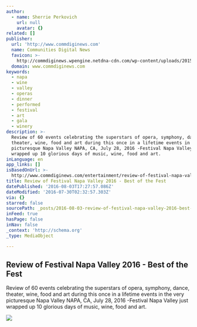 ```yaml
---
author:
  - name: Sherrie Perkovich
    url: null
    avatar: {}
related: []
publisher:
  url: 'http://www.commdiginews.com'
  name: Communities Digital News
  favicon: >-
    http://commdiginews.wpengine.netdna-cdn.com/wp-content/uploads/2015/12/CDN_Small_URL_Logo-Favicon.png
  domain: www.commdiginews.com
keywords:
  - napa
  - wine
  - valley
  - operas
  - dinner
  - performed
  - festival
  - art
  - gala
  - winery
description: >-
  Review of 60 events celebrating the superstars of opera, symphony, dance,
  theater, wine, food and art during this once in a lifetime events in the very
  picturesque Napa Valley NAPA, CA, July 28, 2016 -Festival Napa Valley just
  wrapped up 10 glorious days of music, wine, food and art.
inLanguage: en
app_links: []
isBasedOnUrl: >-
  http://www.commdiginews.com/entertainment/review-of-festival-napa-valley-2016-best-of-the-fest-68592/
title: Review of Festival Napa Valley 2016 - Best of the Fest
datePublished: '2016-08-03T17:27:57.086Z'
dateModified: '2016-07-30T02:32:57.303Z'
via: {}
starred: false
sourcePath: _posts/2016-08-03-review-of-festival-napa-valley-2016-best-of-the-fest.md
inFeed: true
hasPage: false
inNav: false
_context: 'http://schema.org'
_type: MediaObject

---
```

<article style=""><h1>Review of Festival Napa Valley 2016 - Best of the Fest</h1><p>Review of 60 events celebrating the superstars of opera, symphony, dance, theater, wine, food and art during this once in a lifetime events in the very picturesque Napa Valley NAPA, CA, July 28, 2016 -Festival Napa Valley just wrapped up 10 glorious days of music, wine, food and art.</p><img src="http://www.commdiginews.com/wp-content/uploads/2016/07/FNV16-Opening-Castello2-PaulERichardson_800x482.jpg" /></article>